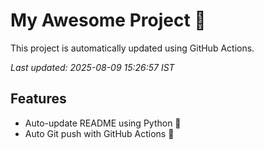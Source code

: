 # My Awesome Project 🚀

This project is automatically updated using GitHub Actions.

_Last updated: 2025-08-09 15:26:57 IST_

## Features
- Auto-update README using Python 🐍
- Auto Git push with GitHub Actions 🤖
